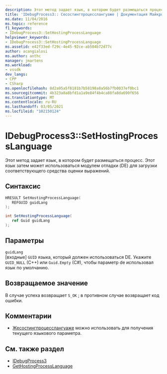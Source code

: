 ```yaml
---
description: Этот метод задает язык, в котором будет размещаться процесс.
title: 'IDebugProcess3:: Сесостингпроцесслангуаже | Документация Майкрософт'
ms.date: 11/04/2016
ms.topic: reference
f1_keywords:
- IDebugProcess3::SetHostingProcessLanguage
helpviewer_keywords:
- IDebugProcess3::SetHostingProcessLanguage
ms.assetid: e42f33ed-f29c-4e45-92ce-ab504b72d77c
author: acangialosi
ms.author: anthc
manager: jmartens
ms.workload:
- vssdk
dev_langs:
- CPP
- CSharp
ms.openlocfilehash: 8d2a95a5f8181b7b58198a8a56b7fb0037ef0bc1
ms.sourcegitcommit: 4b323a8a8bfd1a1a9e84f4b4ca88fa8da690f656
ms.translationtype: MT
ms.contentlocale: ru-RU
ms.lasthandoff: 03/05/2021
ms.locfileid: "102150124"
---
```

# <a name="idebugprocess3sethostingprocesslanguage"></a>IDebugProcess3::SetHostingProcessLanguage
Этот метод задает язык, в котором будет размещаться процесс. Этот язык затем может использоваться модулем отладки (DE) для загрузки соответствующего средства оценки выражений.

## <a name="syntax"></a>Синтаксис

```cpp
HRESULT SetHostingProcessLanguage(
   REFGUID guidLang
);
```

```csharp
int SetHostingProcessLanguage(
   ref Guid guidLang
);
```

## <a name="parameters"></a>Параметры
`guidLang`\
[входные] `GUID` языка, который должен использоваться DE. Укажите `GUID_NULL` (C++) или `Guid.Empty` (C#), чтобы параметр de использовал язык по умолчанию.

## <a name="return-value"></a>Возвращаемое значение
 В случае успеха возвращает `S_OK` ; в противном случае возвращает код ошибки.

## <a name="remarks"></a>Комментарии
- [Жесостингпроцесслангуаже](../../../extensibility/debugger/reference/idebugprocess3-gethostingprocesslanguage.md) можно использовать для получения текущего языкового параметра.

## <a name="see-also"></a>См. также раздел
- [IDebugProcess3](../../../extensibility/debugger/reference/idebugprocess3.md)
- [GetHostingProcessLanguage](../../../extensibility/debugger/reference/idebugprocess3-gethostingprocesslanguage.md)
